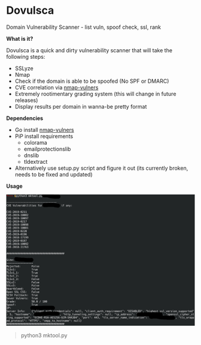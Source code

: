 # Dovulsca
Domain Vulnerability Scanner - list vuln, spoof check, ssl, rank

**What is it?**

Dovulsca is a quick and dirty vulnerability scanner that will take the following steps:

  * SSLyze
  * Nmap
  * Check if the domain is able to be spoofed (No SPF or DMARC)
  * CVE correlation via [nmap-vulners](https://github.com/vulnersCom/nmap-vulners)
  * Extremely rootimentary grading system (this will change in future releases)
  * Display results per domain in wanna-be pretty format
  
**Dependencies**

 * Go install [nmap-vulners](https://github.com/vulnersCom/nmap-vulners)
 * PiP install requirements
   * colorama
   * emailprotectionslib
   * dnslib
   * tldextract
 * Alternatively use setup.py script and figure it out (its currently broken, needs to be fixed and updated)
 
 **Usage**
 
 ![Example](/example.jpg)

> python3 mktool.py
